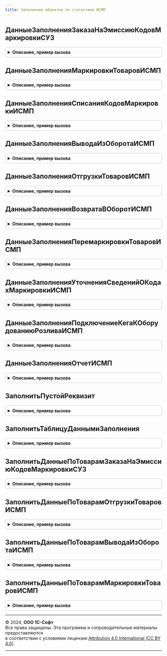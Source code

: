 ```yaml
---
title: Заполнение объектов по статистике ИСМП
---
```



## ДанныеЗаполненияЗаказаНаЭмиссиюКодовМаркировкиСУЗ
<details style="margin: 1em 0; padding: 0.5em; border: 1px solid #ccc; border-radius: 6px;">

<summary style="font-weight: bold; cursor: pointer;">Описание, пример вызова</summary>

```bsl

Функция ДанныеЗаполненияЗаказаНаЭмиссиюКодовМаркировкиСУЗ(Организация) Экспорт
```

Пример вызова
```bsl
Результат = ЗаполнениеОбъектовПоСтатистикеИСМП.ДанныеЗаполненияЗаказаНаЭмиссиюКодовМаркировкиСУЗ(Организация) 
```
</details>

## ДанныеЗаполненияМаркировкиТоваровИСМП
<details style="margin: 1em 0; padding: 0.5em; border: 1px solid #ccc; border-radius: 6px;">

<summary style="font-weight: bold; cursor: pointer;">Описание, пример вызова</summary>

```bsl

Функция ДанныеЗаполненияМаркировкиТоваровИСМП(Организация) Экспорт
```

Пример вызова
```bsl
Результат = ЗаполнениеОбъектовПоСтатистикеИСМП.ДанныеЗаполненияМаркировкиТоваровИСМП(Организация) 
```
</details>

## ДанныеЗаполненияСписанияКодовМаркировкиИСМП
<details style="margin: 1em 0; padding: 0.5em; border: 1px solid #ccc; border-radius: 6px;">

<summary style="font-weight: bold; cursor: pointer;">Описание, пример вызова</summary>

```bsl

Функция ДанныеЗаполненияСписанияКодовМаркировкиИСМП(Организация) Экспорт
```

Пример вызова
```bsl
Результат = ЗаполнениеОбъектовПоСтатистикеИСМП.ДанныеЗаполненияСписанияКодовМаркировкиИСМП(Организация) 
```
</details>

## ДанныеЗаполненияВыводаИзОборотаИСМП
<details style="margin: 1em 0; padding: 0.5em; border: 1px solid #ccc; border-radius: 6px;">

<summary style="font-weight: bold; cursor: pointer;">Описание, пример вызова</summary>

```bsl

Функция ДанныеЗаполненияВыводаИзОборотаИСМП(Организация, ВидПродукции) Экспорт
```

Пример вызова
```bsl
Результат = ЗаполнениеОбъектовПоСтатистикеИСМП.ДанныеЗаполненияВыводаИзОборотаИСМП(Организация, ВидПродукции) 
```
</details>

## ДанныеЗаполненияОтгрузкиТоваровИСМП
<details style="margin: 1em 0; padding: 0.5em; border: 1px solid #ccc; border-radius: 6px;">

<summary style="font-weight: bold; cursor: pointer;">Описание, пример вызова</summary>

```bsl

Функция ДанныеЗаполненияОтгрузкиТоваровИСМП(Организация, Контрагент = Неопределено) Экспорт
```

Пример вызова
```bsl
Результат = ЗаполнениеОбъектовПоСтатистикеИСМП.ДанныеЗаполненияОтгрузкиТоваровИСМП(Организация, Контрагент);
```
</details>

## ДанныеЗаполненияВозвратаВОборотИСМП
<details style="margin: 1em 0; padding: 0.5em; border: 1px solid #ccc; border-radius: 6px;">

<summary style="font-weight: bold; cursor: pointer;">Описание, пример вызова</summary>

```bsl

Функция ДанныеЗаполненияВозвратаВОборотИСМП(Организация) Экспорт
```

Пример вызова
```bsl
Результат = ЗаполнениеОбъектовПоСтатистикеИСМП.ДанныеЗаполненияВозвратаВОборотИСМП(Организация) 
```
</details>

## ДанныеЗаполненияПеремаркировкиТоваровИСМП
<details style="margin: 1em 0; padding: 0.5em; border: 1px solid #ccc; border-radius: 6px;">

<summary style="font-weight: bold; cursor: pointer;">Описание, пример вызова</summary>

```bsl

Функция ДанныеЗаполненияПеремаркировкиТоваровИСМП(Организация) Экспорт
```

Пример вызова
```bsl
Результат = ЗаполнениеОбъектовПоСтатистикеИСМП.ДанныеЗаполненияПеремаркировкиТоваровИСМП(Организация) 
```
</details>

## ДанныеЗаполненияУточненияСведенийОКодахМаркировкиИСМП
<details style="margin: 1em 0; padding: 0.5em; border: 1px solid #ccc; border-radius: 6px;">

<summary style="font-weight: bold; cursor: pointer;">Описание, пример вызова</summary>

```bsl

Функция ДанныеЗаполненияУточненияСведенийОКодахМаркировкиИСМП(Организация) Экспорт
```

Пример вызова
```bsl
Результат = ЗаполнениеОбъектовПоСтатистикеИСМП.ДанныеЗаполненияУточненияСведенийОКодахМаркировкиИСМП(Организация) 
```
</details>

## ДанныеЗаполненияПодключениеКегаКОборудованиюРозливаИСМП
<details style="margin: 1em 0; padding: 0.5em; border: 1px solid #ccc; border-radius: 6px;">

<summary style="font-weight: bold; cursor: pointer;">Описание, пример вызова</summary>

```bsl

Функция ДанныеЗаполненияПодключениеКегаКОборудованиюРозливаИСМП(Организация, ПоТекущемуПользователю = Истина) Экспорт
```

Пример вызова
```bsl
Результат = ЗаполнениеОбъектовПоСтатистикеИСМП.ДанныеЗаполненияПодключениеКегаКОборудованиюРозливаИСМП(Организация, ПоТекущемуПользователю);
```
</details>

## ДанныеЗаполненияОтчетИСМП
<details style="margin: 1em 0; padding: 0.5em; border: 1px solid #ccc; border-radius: 6px;">

<summary style="font-weight: bold; cursor: pointer;">Описание, пример вызова</summary>

```bsl

Функция ДанныеЗаполненияОтчетИСМП(Организация) Экспорт
```

Пример вызова
```bsl
Результат = ЗаполнениеОбъектовПоСтатистикеИСМП.ДанныеЗаполненияОтчетИСМП(Организация) 
```
</details>

## ЗаполнитьПустойРеквизит
<details style="margin: 1em 0; padding: 0.5em; border: 1px solid #ccc; border-radius: 6px;">

<summary style="font-weight: bold; cursor: pointer;">Описание, пример вызова</summary>

```bsl

Процедура ЗаполнитьПустойРеквизит(Объект, ДанныеСтатистики, ИмяРеквизита) Экспорт
```

Пример вызова
```bsl
ЗаполнениеОбъектовПоСтатистикеИСМП.ЗаполнитьПустойРеквизит(Объект, ДанныеСтатистики, ИмяРеквизита) 
```
</details>

## ЗаполнитьТаблицуДаннымиЗаполнения
<details style="margin: 1em 0; padding: 0.5em; border: 1px solid #ccc; border-radius: 6px;">

<summary style="font-weight: bold; cursor: pointer;">Описание, пример вызова</summary>

```bsl

Процедура ЗаполнитьТаблицуДаннымиЗаполнения(ИсходныеДанные, ДанныеДляЗаполнения, ПоляИсключения = "") Экспорт
```

Пример вызова
```bsl
ЗаполнениеОбъектовПоСтатистикеИСМП.ЗаполнитьТаблицуДаннымиЗаполнения(ИсходныеДанные, ДанныеДляЗаполнения, ПоляИсключения);
```
</details>

## ЗаполнитьДанныеПоТоварамЗаказаНаЭмиссиюКодовМаркировкиСУЗ
<details style="margin: 1em 0; padding: 0.5em; border: 1px solid #ccc; border-radius: 6px;">

<summary style="font-weight: bold; cursor: pointer;">Описание, пример вызова</summary>

```bsl

Процедура ЗаполнитьДанныеПоТоварамЗаказаНаЭмиссиюКодовМаркировкиСУЗ(ОбъектЗаполнения, МассивСтрок = Неопределено, Знач ДополнительныеПоляПоиска = "") Экспорт
```

Пример вызова
```bsl
ЗаполнениеОбъектовПоСтатистикеИСМП.ЗаполнитьДанныеПоТоварамЗаказаНаЭмиссиюКодовМаркировкиСУЗ(ОбъектЗаполнения, МассивСтрок, ДополнительныеПоляПоиска);
```
</details>

## ЗаполнитьДанныеПоТоварамОтгрузкиТоваровИСМП
<details style="margin: 1em 0; padding: 0.5em; border: 1px solid #ccc; border-radius: 6px;">

<summary style="font-weight: bold; cursor: pointer;">Описание, пример вызова</summary>

```bsl

Процедура ЗаполнитьДанныеПоТоварамОтгрузкиТоваровИСМП(ИсходныеДанные, Объект) Экспорт
```

Пример вызова
```bsl
ЗаполнениеОбъектовПоСтатистикеИСМП.ЗаполнитьДанныеПоТоварамОтгрузкиТоваровИСМП(ИсходныеДанные, Объект) 
```
</details>

## ЗаполнитьДанныеПоТоварамВыводаИзОборотаИСМП
<details style="margin: 1em 0; padding: 0.5em; border: 1px solid #ccc; border-radius: 6px;">

<summary style="font-weight: bold; cursor: pointer;">Описание, пример вызова</summary>

```bsl

Процедура ЗаполнитьДанныеПоТоварамВыводаИзОборотаИСМП(ИсходныеДанные, Объект) Экспорт
```

Пример вызова
```bsl
ЗаполнениеОбъектовПоСтатистикеИСМП.ЗаполнитьДанныеПоТоварамВыводаИзОборотаИСМП(ИсходныеДанные, Объект) 
```
</details>

## ЗаполнитьДанныеПоТоварамМаркировкиТоваровИСМП
<details style="margin: 1em 0; padding: 0.5em; border: 1px solid #ccc; border-radius: 6px;">

<summary style="font-weight: bold; cursor: pointer;">Описание, пример вызова</summary>

```bsl

Процедура ЗаполнитьДанныеПоТоварамМаркировкиТоваровИСМП(ИсходныеДанные, Объект) Экспорт
```

Пример вызова
```bsl
ЗаполнениеОбъектовПоСтатистикеИСМП.ЗаполнитьДанныеПоТоварамМаркировкиТоваровИСМП(ИсходныеДанные, Объект) 
```
</details>

---

© 2024, **ООО 1С-Софт**  
Все права защищены. Эта программа и сопроводительные материалы предоставляются  
в соответствии с условиями лицензии [Attribution 4.0 International (CC BY 4.0)](https://creativecommons.org/licenses/by/4.0/legalcode).

---
